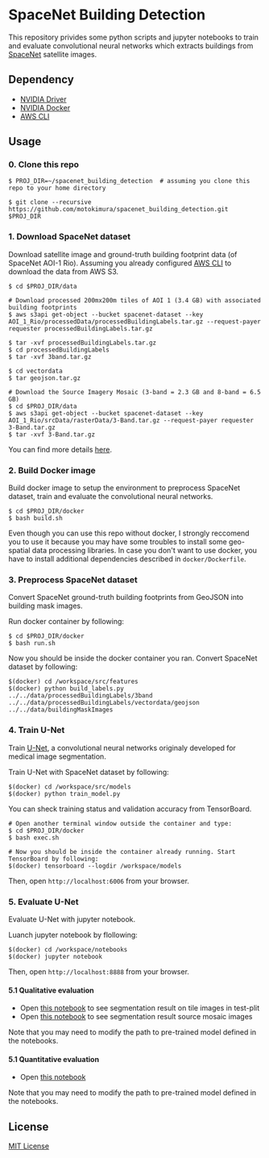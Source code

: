 # SpaceNet Building Detection

This repository privides some python scripts and jupyter notebooks to train and evaluate convolutional neural networks 
which extracts buildings from [SpaceNet](https://spacenetchallenge.github.io/) satellite images. 

## Dependency

* [NVIDIA Driver](https://www.nvidia.com/Download/index.aspx)
* [NVIDIA Docker](https://github.com/NVIDIA/nvidia-docker)
* [AWS CLI](https://docs.aws.amazon.com/streams/latest/dev/kinesis-tutorial-cli-installation.html)

## Usage

### 0. Clone this repo

```
$ PROJ_DIR=~/spacenet_building_detection  # assuming you clone this repo to your home directory

$ git clone --recursive https://github.com/motokimura/spacenet_building_detection.git $PROJ_DIR
```

### 1. Download SpaceNet dataset

Download satellite image and ground-truth building footprint data (of SpaceNet AOI-1 Rio). 
Assuming you already configured [AWS CLI](https://docs.aws.amazon.com/streams/latest/dev/kinesis-tutorial-cli-installation.html) 
to download the data from AWS S3.

```
$ cd $PROJ_DIR/data

# Download processed 200mx200m tiles of AOI 1 (3.4 GB) with associated building footprints
$ aws s3api get-object --bucket spacenet-dataset --key AOI_1_Rio/processedData/processedBuildingLabels.tar.gz --request-payer requester processedBuildingLabels.tar.gz

$ tar -xvf processedBuildingLabels.tar.gz
$ cd processedBuildingLabels
$ tar -xvf 3band.tar.gz

$ cd vectordata 
$ tar geojson.tar.gz

# Download the Source Imagery Mosaic (3-band = 2.3 GB and 8-band = 6.5 GB)
$ cd $PROJ_DIR/data
$ aws s3api get-object --bucket spacenet-dataset --key AOI_1_Rio/srcData/rasterData/3-Band.tar.gz --request-payer requester 3-Band.tar.gz
$ tar -xvf 3-Band.tar.gz
```

You can find more details [here](https://spacenetchallenge.github.io/AOI_Lists/AOI_1_Rio.html).

### 2. Build Docker image

Build docker image to setup the environment to preprocess SpaceNet dataset, train and evaluate the convolutional neural networks. 

```
$ cd $PROJ_DIR/docker
$ bash build.sh
```

Even though you can use this repo without docker, I strongly reccomend you to use it because you may have some troubles to install some geo-spatial data processing libraries. In case you don't want to use docker, you have  to install additional dependencies described in `docker/Dockerfile`.

### 3. Preprocess SpaceNet dataset

Convert SpaceNet ground-truth building footprints from GeoJSON into building mask images.

Run docker container by following: 

```
$ cd $PROJ_DIR/docker
$ bash run.sh
```

Now you should be inside the docker container you ran. 
Convert SpaceNet dataset by following:

```
$(docker) cd /workspace/src/features
$(docker) python build_labels.py ../../data/processedBuildingLabels/3band ../../data/processedBuildingLabels/vectordata/geojson ../../data/buildingMaskImages
```

### 4. Train U-Net

Train [U-Net](https://arxiv.org/abs/1505.04597), 
a convolutional neural networks originaly developed for medical image segmentation.

Train U-Net with SpaceNet dataset by following:

```
$(docker) cd /workspace/src/models
$(docker) python train_model.py
```

You can sheck training status and validation accuracy from TensorBoard.

```
# Open another terminal window outside the container and type:
$ cd $PROJ_DIR/docker
$ bash exec.sh

# Now you should be inside the container already running. Start TensorBoard by following:
$(docker) tensorboard --logdir /workspace/models
```

Then, open `http://localhost:6006` from your browser.

### 5. Evaluate U-Net

Evaluate U-Net with jupyter notebook. 

Luanch jupyter notebook by flollowing:

```
$(docker) cd /workspace/notebooks
$(docker) jupyter notebook
```

Then, open `http://localhost:8888` from your browser.

#### 5.1 Qualitative evaluation

* Open [this notebook](notebooks/visualization/show_segmentation_on_test_tile.ipynb) to see segmentation result on tile images in test-plit
* Open [this notebook](notebooks/visualization/show_segmentation_on_mosaic.ipynb) to see segmentation result source mosaic images

Note that you may need to modify the path to pre-trained model defined in the notebooks. 

#### 5.1 Quantitative evaluation

* Open [this notebook](notebooks/models/evaluate_model.ipynb)

Note that you may need to modify the path to pre-trained model defined in the notebooks. 

## License

[MIT License](LICENSE)
